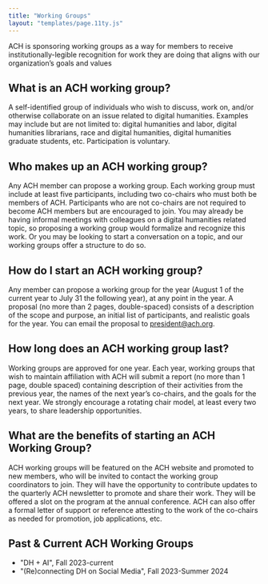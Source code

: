 ```yaml
---
title: "Working Groups"
layout: "templates/page.11ty.js"
---
```


ACH is sponsoring working groups as a way for members to receive institutionally-legible recognition for work they are doing that aligns with our organization’s goals and values


## What is an ACH working group?

A self-identified group of individuals who wish to discuss, work on, and/or otherwise collaborate on an issue related to digital humanities. Examples may include but are not limited to: digital humanities and labor, digital humanities librarians, race and digital humanities, digital humanities graduate students, etc. Participation is voluntary.


## Who makes up an ACH working group?

Any ACH member can propose a working group. Each working group must include at least five participants, including two co-chairs who must both be members of ACH. Participants who are not co-chairs are not required to become ACH members but are encouraged to join. You may already be having informal meetings with colleagues on a digital humanities related topic, so proposing a working group would formalize and recognize this work. Or you may be looking to start a conversation on a topic, and our working groups offer a structure to do so.


## How do I start an ACH working group?

Any member can propose a working group for the year (August 1 of the current year to July 31 the following year), at any point in the year. A proposal (no more than 2 pages, double-spaced) consists of a description of the scope and purpose, an initial list of participants, and realistic goals for the year. You can email the proposal to president@ach.org.


## How long does an ACH working group last?

Working groups are approved for one year. Each year, working groups that wish to maintain affiliation with ACH will submit a report (no more than 1 page, double spaced) containing description of their activities from the previous year, the names of the next year’s co-chairs, and the goals for the next year. We strongly encourage a rotating chair model, at least every two years, to share leadership opportunities.


## What are the benefits of starting an ACH Working Group?

ACH working groups will be featured on the ACH website and promoted to new members, who will be invited to contact the working group coordinators to join. They will have the opportunity to contribute updates to the quarterly ACH newsletter to promote and share their work. They will be offered a slot on the program at the annual conference. ACH can also offer a formal letter of support or reference attesting to the work of the co-chairs as needed for promotion, job applications, etc.

## Past & Current ACH Working Groups
* "DH + AI", Fall 2023-current
* "(Re)connecting DH on Social Media", Fall 2023-Summer 2024
